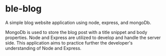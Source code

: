 # ble-blog
A simple blog website application using node, express, and mongoDb.

MongoDb is used to store the blog post with a title snippet and body properties. Node and Express are utilized to develop and handle the server side. This application aims to practice further the developer's understanding of Node and Express.


